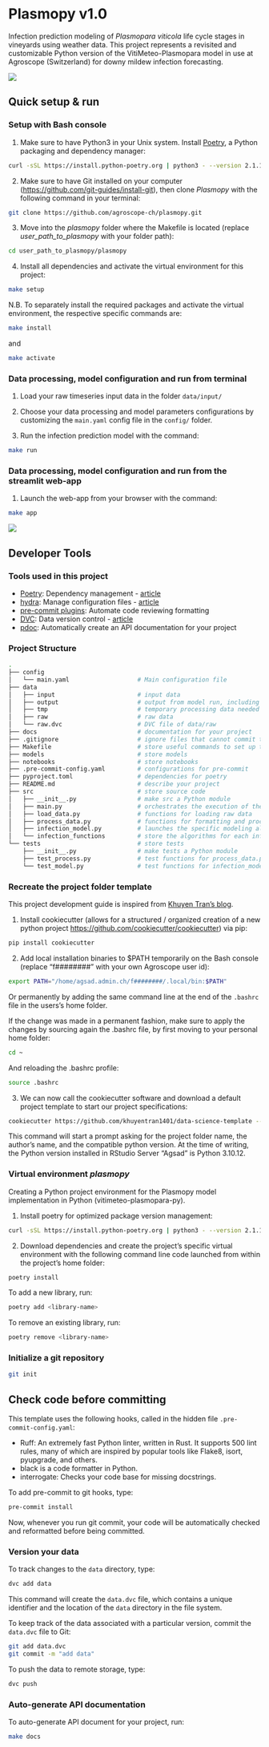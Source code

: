 # Plasmopy v1.0

Infection prediction modeling of *Plasmopara viticola* life cycle stages in vineyards using weather data. This project represents a revisited and customizable Python version of the VitiMeteo-Plasmopara model in use at Agroscope (Switzerland) for downy mildew infection forecasting.

![](images/plasmopy_screen3.jpg)

## Quick setup & run


### Setup with Bash console

1. Make sure to have Python3 in your Unix system. Install [Poetry](https://python-poetry.org/docs/#installation), a Python packaging and dependency manager:
```bash
curl -sSL https://install.python-poetry.org | python3 - --version 2.1.1
```

2. Make sure to have Git installed on your computer (https://github.com/git-guides/install-git), then clone *Plasmopy* with the following command in your terminal:

```bash
git clone https://github.com/agroscope-ch/plasmopy.git
```

3. Move into the *plasmopy* folder where the Makefile is located (replace *user_path_to_plasmopy* with your folder path):

```bash
cd user_path_to_plasmopy/plasmopy
```

4. Install all dependencies and activate the virtual environment for this project:
```bash
make setup
```

N.B. To separately install the required packages and activate the virtual environment, the respective specific commands are:
```bash
make install
```
and
```bash
make activate
```

### Data processing, model configuration and run from terminal

1. Load your raw timeseries input data in the folder `data/input/`

2. Choose your data processing and model parameters configurations by customizing the `main.yaml` config file in the `config/` folder.

3. Run the infection prediction model with the command:
```bash
make run
```

### Data processing, model configuration and run from the streamlit web-app

1. Launch the web-app from your browser with the command:
```bash
make app
```

![](images/plasmopy_screen1.jpg)


## Developer Tools

### Tools used in this project
* [Poetry](https://towardsdatascience.com/how-to-effortlessly-publish-your-python-package-to-pypi-using-poetry-44b305362f9f): Dependency management - [article](https://mathdatasimplified.com/2023/06/12/poetry-a-better-way-to-manage-python-dependencies/)
* [hydra](https://hydra.cc/): Manage configuration files - [article](https://mathdatasimplified.com/2023/05/25/stop-hard-coding-in-a-data-science-project-use-configuration-files-instead/)
* [pre-commit plugins](https://pre-commit.com/): Automate code reviewing formatting
* [DVC](https://dvc.org/): Data version control - [article](https://mathdatasimplified.com/2023/02/20/introduction-to-dvc-data-version-control-tool-for-machine-learning-projects-2/)
* [pdoc](https://github.com/pdoc3/pdoc): Automatically create an API documentation for your project

### Project Structure
```bash
.
├── config                      
│   └── main.yaml                   # Main configuration file
├── data            
│   ├── input                       # input data
│   ├── output                      # output from model run, including logs and graphs
│   ├── tmp                         # temporary processing data needed for running
│   ├── raw                         # raw data
│   └── raw.dvc                     # DVC file of data/raw
├── docs                            # documentation for your project
├── .gitignore                      # ignore files that cannot commit to Git
├── Makefile                        # store useful commands to set up the environment and run the model
├── models                          # store models
├── notebooks                       # store notebooks
├── .pre-commit-config.yaml         # configurations for pre-commit
├── pyproject.toml                  # dependencies for poetry
├── README.md                       # describe your project
├── src                             # store source code
│   ├── __init__.py                 # make src a Python module 
│   ├── main.py                     # orchestrates the execution of the scripts
│   ├── load_data.py                # functions for loading raw data
│   ├── process_data.py             # functions for formatting and processing weather raw data
│   ├── infection_model.py          # launches the specific modeling algorithm at each infection stage
│   └── infection_functions         # store the algorithms for each infection stage
└── tests                           # store tests
    ├── __init__.py                 # make tests a Python module 
    ├── test_process.py             # test functions for process_data.py
    └── test_model.py               # test functions for infection_model.py
```



### Recreate the project folder template

This project development guide is inspired from [Khuyen Tran’s blog](https://towardsdatascience.com/how-to-structure-a-data-science-project-for-readability-and-transparency-360c6716800).


1.	Install cookiecutter (allows for a structured / organized creation of a new python project https://github.com/cookiecutter/cookiecutter) via pip:
```bash
pip install cookiecutter
```

2.	Add local installation binaries to $PATH temporarily on the Bash console (replace “f########” with your own Agroscope user id):
```bash
export PATH="/home/agsad.admin.ch/f########/.local/bin:$PATH"
```

Or permanently by adding the same command line at the end of the `.bashrc` file in the users’s home folder.

If the change was made in a permanent fashion, make sure to apply the changes by sourcing again the .bashrc file, by first moving to your personal home folder:
```bash
cd ~
```

And reloading the .bashrc profile:
```bash
source .bashrc
```

3.	We can now call the cookiecutter software and download a default project template to start our project specifications:
```bash
cookiecutter https://github.com/khuyentran1401/data-science-template --checkout dvc-poetry
```

This command will start a prompt asking for the project folder name, the author’s name, and the compatible python version. At the time of writing, the Python version installed in RStudio Server “Agsad” is Python 3.10.12.


### Virtual environment *plasmopy*

Creating a Python project environment for the Plasmopy model implementation in Python (vitimeteo-plasmopara-py).


1.	Install poetry for optimized package version management:
```bash
curl -sSL https://install.python-poetry.org | python3 - --version 2.1.1
```

2.	Download dependencies and create the project’s specific virtual environment with the following command line code launched from within the project’s home folder:
```bash
poetry install
```

To add a new library, run:
```bash
poetry add <library-name>
```

To remove an existing library, run:
```bash
poetry remove <library-name>
```


### Initialize a git repository

```bash
git init
```


## Check code before committing

This template uses the following hooks, called in the hidden file `.pre-commit-config.yaml`:

- Ruff: An extremely fast Python linter, written in Rust. It supports 500 lint rules, many of which are inspired by popular tools like Flake8, isort, pyupgrade, and others.
- black is a code formatter in Python.
- interrogate: Checks your code base for missing docstrings.

To add pre-commit to git hooks, type:

```bash
pre-commit install
```

Now, whenever you run git commit, your code will be automatically checked and reformatted before being committed.


### Version your data

To track changes to the `data` directory, type:

```bash
dvc add data
```

This command will create the `data.dvc` file, which contains a unique identifier and the location of the `data` directory in the file system.

To keep track of the data associated with a particular version, commit the `data.dvc` file to Git:
```bash
git add data.dvc
git commit -m "add data"
```

To push the data to remote storage, type:
```bash
dvc push 
```

### Auto-generate API documentation

To auto-generate API document for your project, run:

```bash
make docs
```
